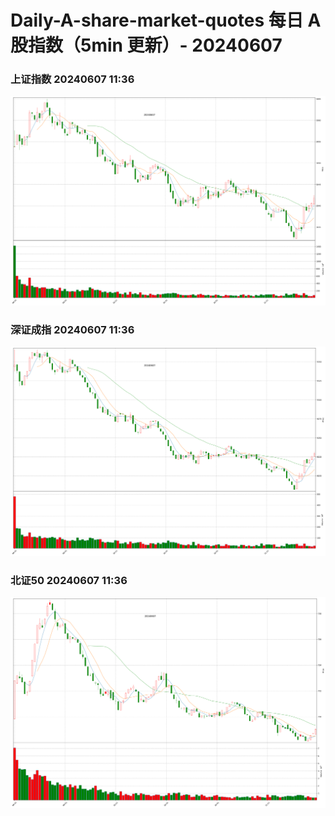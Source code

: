 
# Daily-A-share-market-quotes 每日 A 股指数（5min 更新）- 20240607

### 上证指数 20240607 11:36
![](./fig/2024/6/20240607-sh000001.png)

### 深证成指 20240607 11:36
![](./fig/2024/6/20240607-sz399001.png)

### 北证50 20240607 11:36
![](./fig/2024/6/20240607-bj899050.png)
